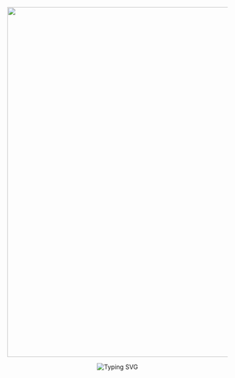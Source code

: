 <p align="center">
   <a href="https://github.com/Eliasivan">
    <img src="https://i.imgur.com/fX5rxGE.jpeg" width="800"> </a>
    </p>


<div align="center">
    <img
        src="https://readme-typing-svg.herokuapp.com?font=ShadowsIntoLightsize=50&duration=5500&color=fc7b03&background=FF673200&center=true&vCenter=true&lines=Hello,+I+am+Ivan;Welcome+to+my+GitHub"
            alt="Typing SVG"
        />
    </a>
</p>
</div>
